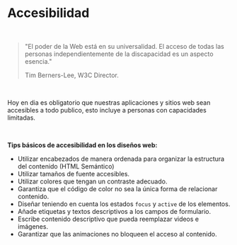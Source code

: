 # Accesibilidad

<br>

> "El poder de la Web está en su universalidad. El acceso de todas las personas independientemente de la discapacidad es un aspecto esencia."
>
> Tim Berners-Lee, W3C Director.

<br>

Hoy en dia es obligatorio que nuestras aplicaciones y sitios web sean accesibles a todo publico, esto incluye a personas con capacidades limitadas.

<br>

**Tips básicos de accesibilidad en los diseños web:**

- Utilizar encabezados de manera ordenada para organizar la estructura del contenido (HTML Semántico)
- Utilizar tamaños de fuente accesibles.
- Utilizar colores que tengan un contraste adecuado.
- Garantiza que el código de color no sea la única forma de relacionar contenido.
- Diseñar teniendo en cuenta los estados `focus` y `active` de los elementos.
- Añade etiquetas y textos descriptivos a los campos de formulario.
- Escribe contenido descriptivo que pueda reemplazar videos e imágenes.
- Garantizar que las animaciones no bloqueen el acceso al contenido.

